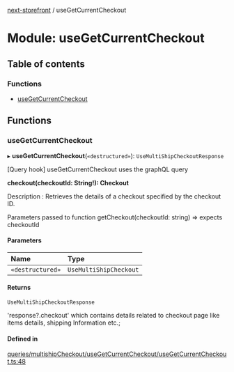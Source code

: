 [next-storefront](../README.md) / useGetCurrentCheckout

# Module: useGetCurrentCheckout

## Table of contents

### Functions

- [useGetCurrentCheckout](useGetCurrentCheckout.md#usegetcurrentcheckout)

## Functions

### useGetCurrentCheckout

▸ **useGetCurrentCheckout**(`«destructured»`): `UseMultiShipCheckoutResponse`

[Query hook] useGetCurrentCheckout uses the graphQL query

<b>checkout(checkoutId: String!): Checkout</b>

Description : Retrieves the details of a checkout specified by the checkout ID.

Parameters passed to function getCheckout(checkoutId: string) => expects checkoutId

#### Parameters

| Name | Type |
| :------ | :------ |
| `«destructured»` | `UseMultiShipCheckout` |

#### Returns

`UseMultiShipCheckoutResponse`

'response?.checkout' which contains details related to checkout page like items details, shipping Information etc.;

#### Defined in

[queries/multishipCheckout/useGetCurrentCheckout/useGetCurrentCheckout.ts:48](https://github.com/KiboSoftware/nextjs-storefront/blob/474c22ea/hooks/queries/multishipCheckout/useGetCurrentCheckout/useGetCurrentCheckout.ts#L48)
